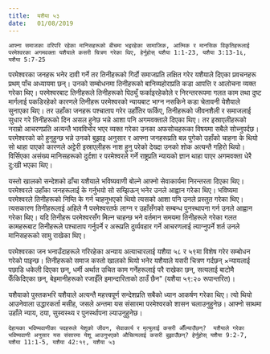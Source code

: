 ```yaml
---
title:  यशैया ५३
date:   01/08/2019
---
```


`आफ्ना समाजका वरिपरि रहेका मानिसहरूको बीचमा भइरहेका सामाजिक, आत्मिक र मानसिक विकृतिहरूलाई परमेश्वरका अगमवक्ता यशैयाले कसरी चित्रण गरेका थिए, हेर्नुहोस् यशैया 1:1-23, यशैया 3:13-1६, यशैया 5:7-25`

परमेश्वरका जनहरू भनेर दावी गर्ने तर तिनीहरूको गिर्दो समाजप्रति लक्षित गरेर यशैयाले दिएका प्रवचनहरू प्रथम् पाँच अध्यायमा छन्। उनको सम्बोधनमा तिनीहरूको बानिव्यहोराप्रति कडा आपत्ति र आलोचना व्यक्त गरेका थिए। परमेश्वरबाट तिनीहरूले तिनीहरूको पिठ्युँ फर्काइरहेकोले र निरन्तररूपमा गलत काम तथा दुष्ट मार्गलाई पकडिरहेको कारणले तिनीहरू परमेश्वरको न्यायबाट भाग्न नसकिने कडा चेतावनी येशैयाले सुनाएका थिए। तर उहाँका जनहरू पश्चाताप गरेर उहाँतिर फर्किए, तिनीहरूको जीवनशैली र समाजलाई सुधार गरे तिनीहरूको दिन असल हुनेछ भन्ने आशा पनि अगमवक्ताले दिएका थिए। तर इस्राएलीहरूको नराम्रो आचरणप्रति अत्यन्तै भावविभोर भएर व्यक्त गरेका उनका अफसोचहरूका विषयमा सबैले सोच्नुपर्दछ। परमेश्वरको को हुनुहुन्छ भन्ने उनको बुझाइ अनुसार र आफ्ना जनहरूप्रति बन्न पुगेको उहाँको चाहना के थियो सो थाहा पाएको कारणले अट्टेरी इस्राएलीहरू नाश हुनु परेको देख्दा उनको शोक अत्यन्तै गहिरो थियो। विर्सिएका असंख्य मानिसहरूको दुर्दशा र परमेश्वरले गर्ने राष्ट्रप्रति न्यायको ज्ञान थाहा पाएर अगमवक्ता धेरै दु:खी भएका थिए।

यस्तो खालको सन्देशको ढाँचा यशैयाले भविष्यवाणी बोल्ने आफ्नो सेवाकार्यमा निरन्तरता दिएका थिए। परमेश्वरले उहाँका जनहरूलाई के गर्नुभयो सो सम्झिऊन् भनेर उनले आह्वान गरेका थिए। भविष्यमा परमेश्वरले तिनीहरूको निम्ति के गर्न चाहनुभएको थियो त्यसको आशा पनि उनले प्रस्तुत गरेका थिए। त्यसकारण तिनीहरूलाई अहिले नै परमेश्वरतर्फ लाग्न र उहाँसँगको सम्बन्ध पुनस्थापना गर्न उनले आह्वान गरेका थिए। यदि तिनीहरू परमेश्वरसँग मिल्न चाहन्छ भने वर्तमान समयमा तिनीहरूले गरेका गलत कामहरूबाट तिनीहरूले पश्चाताप गर्नुपर्ने र अरूप्रति दुर्व्यवहार गर्ने आचरणलाई त्याग्नुपर्ने शर्त उनले मानिसहरूको सामु राखेका थिए।

परमेश्वरका जन भनाउँदाहरूले गरिरहेका अन्याय अत्याचारलाई यशैया ५८ र ५९मा विशेष गरेर सम्बोधन गरेको पाइन्छ। तिनीहरूको समाज कस्तो खालको थियो भनेर यशैयाले यसरी चित्रण गर्दछन् ×न्यायलाई पछाडि धकेली दिएका छन्, धर्मी अर्थात उचित काम गर्नेहरूलाई परै राखेका छन्, सत्यलाई बाटोमै फेँकिदिएका छन्, बेइमानीहरूको रजाईँले इमान्दारिताको ठाउँ छैन" (यशैया ५९:२० रूपान्तरित)।

यशैयाको पुस्तकभरि यशैयाले अत्यन्तै महत्त्वपूर्ण सन्देशप्रति सबैको ध्यान आकर्षण गरेका थिए। त्यो थियो आउनेवाला उद्धारकर्ता मसीह, जसले अन्तमा यस संसारमा परमेश्वरको शासन चलाउनुहुनेछ। आफ्नो साथमा उहाँले न्याय, दया, सुस्वस्थ्य र पुनर्स्थापना ल्याउनुहुनेछ। 

`देहायका भविष्यवाणीका पदहरूले येशूको जीवन, सेवाकार्य र मृत्युलाई कसरी औँल्याउँछन्?  यशैयाले गरेका भविष्यवाणी अनुसार यस संसारमा येशू आउनुभएको औचित्यलाई कसरी बुझाउँछन्? हेर्नुहोस् यशैया 9:2-7, यशैया 11:1-5, यशैया 42:१­९, यशैया ५३`